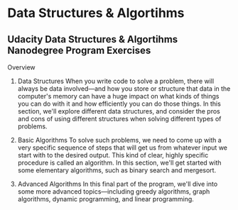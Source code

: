 # Data Structures & Algortihms
## Udacity Data Structures & Algortihms Nanodegree Program Exercises

Overview

1. Data Structures
When you write code to solve a problem, there will always be data involved—and how you store or structure that data in the computer's memory can have a huge impact on what kinds of things you can do with it and how efficiently you can do those things. In this section, we'll explore different data structures, and consider the pros and cons of using different structures when solving different types of problems.

2. Basic Algorithms
To solve such problems, we need to come up with a very specific sequence of steps that will get us from whatever input we start with to the desired output. This kind of clear, highly specific procedure is called an algorithm. In this section, we'll get started with some elementary algorithms, such as binary search and mergesort.

3. Advanced Algorithms
In this final part of the program, we'll dive into some more advanced topics—including greedy algorithms, graph algorithms, dynamic programming, and linear programming.
